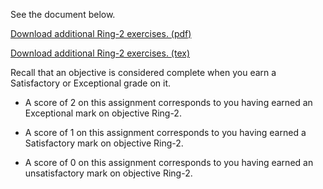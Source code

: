 See the document below.

[Download additional Ring-2 exercises. (pdf)](Ring-2.pdf)

[Download additional Ring-2 exercises. (tex)](Ring-2.tex)

Recall that an objective is considered complete when you earn a Satisfactory or Exceptional grade on it.

* A score of 2 on this assignment corresponds to you having earned an Exceptional mark on objective Ring-2.

* A score of 1 on this assignment corresponds to you having earned a Satisfactory mark on objective Ring-2.

* A score of 0 on this assignment corresponds to you having earned an unsatisfactory mark on objective Ring-2.